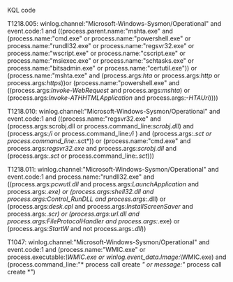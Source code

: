 KQL code

T1218.005:
    winlog.channel:"Microsoft-Windows-Sysmon/Operational" and event.code:1 and ((process.parent.name:"mshta.exe" and (process.name:"cmd.exe" or process.name:"powershell.exe" or process.name:"rundll32.exe" or process.name:"regsvr32.exe" or process.name:"wscript.exe" or process.name:"cscript.exe" or process.name:"msiexec.exe" or process.name:"schtasks.exe" or process.name:"bitsadmin.exe" or process.name:"certutil.exe")) or (process.name:"mshta.exe" and (process.args:*hta* or process.args:*http* or process.args:*https*))or (process.name:"powershell.exe" and ((process.args:*Invoke-WebRequest* and process.args:*mshta*) or (process.args:*Invoke-ATHHTMLApplication* and process.args:*-HTAUri*))))

T1218.010:
    winlog.channel:"Microsoft-Windows-Sysmon/Operational" and event.code:1 and ((process.name:"regsvr32.exe" and (process.args:scrobj.dll or process.command_line:*scrobj.dll*) and (process.args:*/i* or process.command_line:*/i* ) and (process.args:*.sct or process.command_line:*.sct*)) or (process.name:"cmd.exe" and process.args:*regsvr32.exe* and process.args:*scrobj.dll* and (process.args:*.sct* or process.command_line:*.sct*)))

T1218.011:
    winlog.channel:"Microsoft-Windows-Sysmon/Operational" and event.code:1 and process.name:"rundll32.exe" and ((process.args:*pcwutl.dll* and process.args:*LaunchApplication* and process.args:*.exe) or (process.args:*shell32.dll* and process.args:*Control_RunDLL* and process.args:*.dll) or (process.args:*desk.cpl* and process.args:*InstallScreenSaver* and process.args:*.scr) or (process.args:*url.dll* and process.args:*FileProtocolHandler* and process.args:*.exe) or (process.args:*StartW* and not process.args:*.dll*))

T1047:
    winlog.channel:"Microsoft-Windows-Sysmon/Operational" and event.code:1 and (process.name:"WMIC.exe" or process.executable:*\\WMIC.exe or winlog.event_data.Image:*\\WMIC.exe) and (process.command_line:"* process call create *" or message:"* process call create *")
